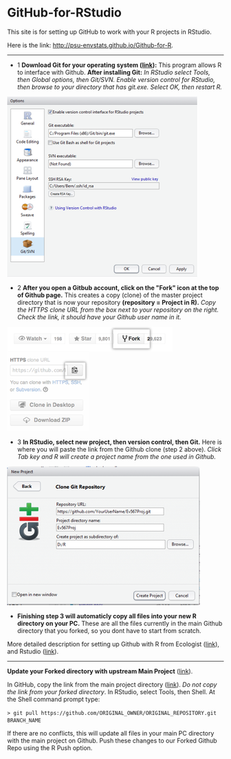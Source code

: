 # GitHub-for-RStudio

This site is for setting up GitHub to work with your R projects in RStudio.

Here is the link:  http://psu-envstats.github.io/Github-for-R. 

--------
- 1 **Download Git for your operating system ([link](http://www.git-scm.com/downloads)):**  This program allows R to interface with Github. **After installing Git:** *In RStudio select Tools, then Global options, then Git/SVN.  Enable version control for RStudio, then browse to your directory that has git.exe. Select OK, then restart R.*  

![](gitSetup.png)

- 2 **After you open a Gitbub account, click on the "Fork" icon at the top of Github page.**  This creates a copy (clone) of the master project directory that is now your repository **(repository = Project in R).**  *Copy the HTTPS clone URL from the box next to your repository on the right. Check the link, it should have your Github user name in it.*

![](fork.png)
![](clone.png)

- 3 **In RStudio, select new project, then version control, then Git.**  Here is where you will paste the link from the Github clone (step 2 above). *Click Tab key and R will create a project name from the one used in Github.*

![](proj.png)

- **Finishing step 3 will automaticly copy all files into your new R directory on your PC.**  These are all the files currently in the main Github directory that you forked, so you dont have to start from scratch.  

More detailed description for setting up Github with R from Ecologist ([link](http://www.molecularecologist.com/2013/11/using-github-with-r-and-rstudio/)), and 
Rstudio ([link](https://support.rstudio.com/hc/en-us/articles/200532077-Version-Control-with-Git-and-SVN)).

--------
**Update your Forked directory with upstream Main Project** ([link](https://help.github.com/articles/merging-an-upstream-repository-into-your-fork/)).

In GitHub, copy the link from the main project directory ([link](https://github.com/PSU-EnvStats/Ev567Proj)). *Do not copy the link from your forked directory*.  In RStudio, select Tools, then Shell. At the Shell command prompt type:

`> git pull https://github.com/ORIGINAL_OWNER/ORIGINAL_REPOSITORY.git BRANCH_NAME`  

If there are no conflicts, this will update all files in your main PC directory with the main project on Github.  Push these changes to our Forked Github Repo using the R Push option.

